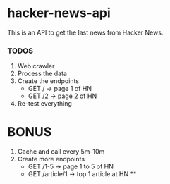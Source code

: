 # hacker-news-api

This is an API to get the last news from Hacker News. 

### TODOS

1. Web crawler
2. Process the data
3. Create the endpoints
    - GET / -> page 1 of HN
    - GET /2 -> page 2 of HN
4. Re-test everything

# BONUS

1. Cache and call every 5m-10m
2. Create more endpoints
    - GET /1-5 -> page 1 to 5 of HN
    - GET /article/1 -> top 1 article at HN \*\*
